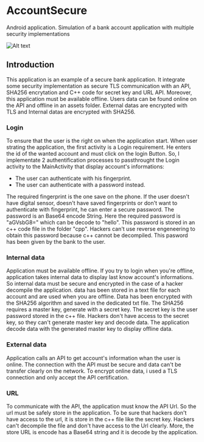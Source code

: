 # AccountSecure
Android application. Simulation of a bank account application with multiple security implementations

![Alt text](Desktop\Screenshot_20210304-161511.jpg?raw=true "Title")

## Introduction
This application is an example of a secure bank application.  It integrate some security implementation as secure TLS communication with an API, SHA256 encrytation and C++ code for secret key and URL API. Moreover, this application must be available offline. Users data can be found online on the API and offline in an assets folder. External datas are encrypted with TLS and Internal datas are encrypted with SHA256.

### Login
To ensure that the user is the right on when the application start. When user strating the application, the first activity is a Login requirement. He enters the id of the wanted account and must click on the login Button. So, I implementate 2 authentification processes to passthrought the Login activity to the MainActivity that display account's informations:

- The user can authenticate with his fingerprint.
- The user can authenticate with a password instead.

The required fingerprint is the one save on the phone. If the user doesn't have digital sensor, doesn't have saved fingerprints or don't want to authenticate with fingerprint, he can enter a secure password. The password is an Base64 encode String. Here the required password is "aGVsbG8=" which can be decode to "hello". This password is stored in an c++ code file in the folder "cpp". Hackers can't use reverse engeneering to obtain this password because c++ cannot be decompiled.
This pasword has been given by the bank to the user.

### Internal data

Application must be available offline. If you try to login when you're offline, application takes internal data to display last know account's informations. So internal data must be secure and encrypted in the case of a hacker decompile the application. data has been stored in a text file for each account and are used when you are offline.
Data has been encrypted with the SHA256 algorithm and saved in the dedicated txt file. The SHA256 requires a master key, generate with a secret key. The secret key is the user password stored in the c++ file. Hackers don't have access to the secret key, so they can't generate master key and decode data.
The application decode data with the generated master key to display offline data.

### External data

Application calls an API to get account's information whan the user is online. The connection with the API must be secure and data can't be transfer clearly on the network. To encrypt online data, i used a TLS connection and only accept the API certification.

### URL

To communicate with the API, the application must know the API Url. So the url must be safely store in the application. To be sure that hackers don't have access to the url, it is store in the c++ file like the secret key. Hackers can't decompile the file and don't have access to the Url clearly. More, the store URL is encode has a Base64 string and it is decode by the application.

